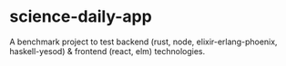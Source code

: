 # science-daily-app
A benchmark project to test backend (rust, node, elixir-erlang-phoenix, haskell-yesod) &amp; frontend (react, elm) technologies.
